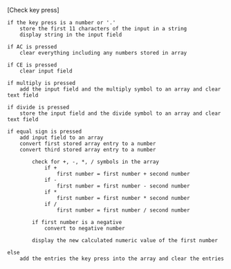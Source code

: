 [Check key press]

    if the key press is a number or '.'
        store the first 11 characters of the input in a string
        display string in the input field

    if AC is pressed 
        clear everything including any numbers stored in array

    if CE is pressed
        clear input field

    if multiply is pressed
        add the input field and the multiply symbol to an array and clear text field

    if divide is pressed
        store the input field and the divide symbol to an array and clear text field

    if equal sign is pressed 
        add input field to an array 
        convert first stored array entry to a number 
        convert third stored array entry to a number 

            check for +, -, *, / symbols in the array
                if +
                    first number = first number + second number
                if - 
                    first number = first number - second number
                if *
                    first number = first number * second number
                if /
                    first number = first number / second number

            if first number is a negative
                convert to negative number
            
            display the new calculated numeric value of the first number

    else
        add the entries the key press into the array and clear the entries

    
